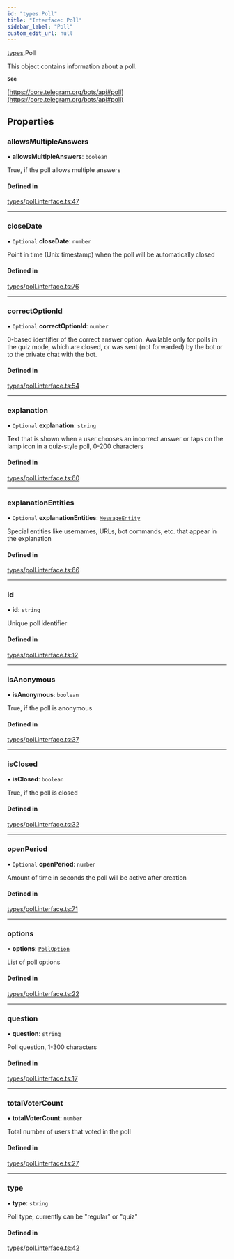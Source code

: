 ```yaml
---
id: "types.Poll"
title: "Interface: Poll"
sidebar_label: "Poll"
custom_edit_url: null
---
```


[types](../modules/types.md).Poll

This object contains information about a poll.

**`See`**

[https://core.telegram.org/bots/api#poll](https://core.telegram.org/bots/api#poll)

## Properties

### allowsMultipleAnswers

• **allowsMultipleAnswers**: `boolean`

True, if the poll allows multiple answers

#### Defined in

[types/poll.interface.ts:47](https://github.com/DeityLamb/telegramjs/blob/32b4cca/packages/common/lib/interfaces/types/poll.interface.ts#L47)

___

### closeDate

• `Optional` **closeDate**: `number`

Point in time (Unix timestamp) when the poll will be automatically closed

#### Defined in

[types/poll.interface.ts:76](https://github.com/DeityLamb/telegramjs/blob/32b4cca/packages/common/lib/interfaces/types/poll.interface.ts#L76)

___

### correctOptionId

• `Optional` **correctOptionId**: `number`

0-based identifier of the correct answer option. Available only for polls in
the quiz mode, which are closed, or was sent (not forwarded) by the bot or to
the private chat with the bot.

#### Defined in

[types/poll.interface.ts:54](https://github.com/DeityLamb/telegramjs/blob/32b4cca/packages/common/lib/interfaces/types/poll.interface.ts#L54)

___

### explanation

• `Optional` **explanation**: `string`

Text that is shown when a user chooses an incorrect answer or taps on the lamp
icon in a quiz-style poll, 0-200 characters

#### Defined in

[types/poll.interface.ts:60](https://github.com/DeityLamb/telegramjs/blob/32b4cca/packages/common/lib/interfaces/types/poll.interface.ts#L60)

___

### explanationEntities

• `Optional` **explanationEntities**: [`MessageEntity`](types.MessageEntity.md)

Special entities like usernames, URLs, bot commands, etc. that appear in the
explanation

#### Defined in

[types/poll.interface.ts:66](https://github.com/DeityLamb/telegramjs/blob/32b4cca/packages/common/lib/interfaces/types/poll.interface.ts#L66)

___

### id

• **id**: `string`

Unique poll identifier

#### Defined in

[types/poll.interface.ts:12](https://github.com/DeityLamb/telegramjs/blob/32b4cca/packages/common/lib/interfaces/types/poll.interface.ts#L12)

___

### isAnonymous

• **isAnonymous**: `boolean`

True, if the poll is anonymous

#### Defined in

[types/poll.interface.ts:37](https://github.com/DeityLamb/telegramjs/blob/32b4cca/packages/common/lib/interfaces/types/poll.interface.ts#L37)

___

### isClosed

• **isClosed**: `boolean`

True, if the poll is closed

#### Defined in

[types/poll.interface.ts:32](https://github.com/DeityLamb/telegramjs/blob/32b4cca/packages/common/lib/interfaces/types/poll.interface.ts#L32)

___

### openPeriod

• `Optional` **openPeriod**: `number`

Amount of time in seconds the poll will be active after creation

#### Defined in

[types/poll.interface.ts:71](https://github.com/DeityLamb/telegramjs/blob/32b4cca/packages/common/lib/interfaces/types/poll.interface.ts#L71)

___

### options

• **options**: [`PollOption`](types.PollOption.md)

List of poll options

#### Defined in

[types/poll.interface.ts:22](https://github.com/DeityLamb/telegramjs/blob/32b4cca/packages/common/lib/interfaces/types/poll.interface.ts#L22)

___

### question

• **question**: `string`

Poll question, 1-300 characters

#### Defined in

[types/poll.interface.ts:17](https://github.com/DeityLamb/telegramjs/blob/32b4cca/packages/common/lib/interfaces/types/poll.interface.ts#L17)

___

### totalVoterCount

• **totalVoterCount**: `number`

Total number of users that voted in the poll

#### Defined in

[types/poll.interface.ts:27](https://github.com/DeityLamb/telegramjs/blob/32b4cca/packages/common/lib/interfaces/types/poll.interface.ts#L27)

___

### type

• **type**: `string`

Poll type, currently can be "regular" or "quiz"

#### Defined in

[types/poll.interface.ts:42](https://github.com/DeityLamb/telegramjs/blob/32b4cca/packages/common/lib/interfaces/types/poll.interface.ts#L42)

